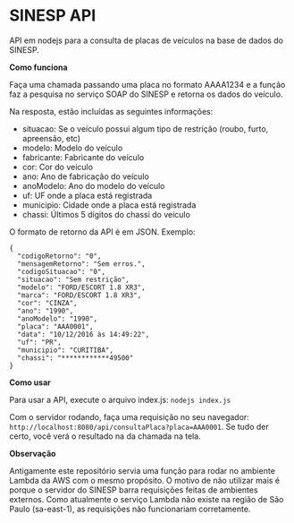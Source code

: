 # SINESP API

API em nodejs para a consulta de placas de veículos na base de dados do SINESP.

**Como funciona**

Faça uma chamada passando uma placa no formato AAAA1234 e a função faz a pesquisa no serviço SOAP do SINESP e retorna os dados do veículo.

Na resposta, estão incluídas as seguintes informações:
- situacao: Se o veículo possui algum tipo de restrição (roubo, furto, apreensão, etc)
- modelo: Modelo do veículo
- fabricante: Fabricante do veículo
- cor: Cor do veículo
- ano: Ano de fabricação do veículo
- anoModelo: Ano do modelo do veículo
- uf: UF onde a placa está registrada
- municipio: Cidade onde a placa está registrada
- chassi: Últimos 5 dígitos do chassi do veículo

O formato de retorno da API é em JSON. Exemplo:

```
{
  "codigoRetorno": "0",
  "mensagemRetorno": "Sem erros.",
  "codigoSituacao": "0",
  "situacao": "Sem restrição",
  "modelo": "FORD/ESCORT 1.8 XR3",
  "marca": "FORD/ESCORT 1.8 XR3",
  "cor": "CINZA",
  "ano": "1990",
  "anoModelo": "1990",
  "placa": "AAA0001",
  "data": "10/12/2016 às 14:49:22",
  "uf": "PR",
  "municipio": "CURITIBA",
  "chassi": "************49500"
}
```

**Como usar**

Para usar a API, execute o arquivo index.js: `nodejs index.js`

Com o servidor rodando, faça uma requisição no seu navegador: `http://localhost:8080/api/consultaPlaca?placa=AAA0001`. Se tudo der certo, você verá o resultado na da chamada na tela.


**Observação**

Antigamente este repositório servia uma função para rodar no ambiente Lambda da AWS com o mesmo propósito. O motivo de não utilizar mais é porque o servidor do SINESP barra requisições feitas de ambientes externos. Como atualmente o serviço Lambda não existe na região de São Paulo (sa-east-1), as requisições não funcionariam corretamente.

